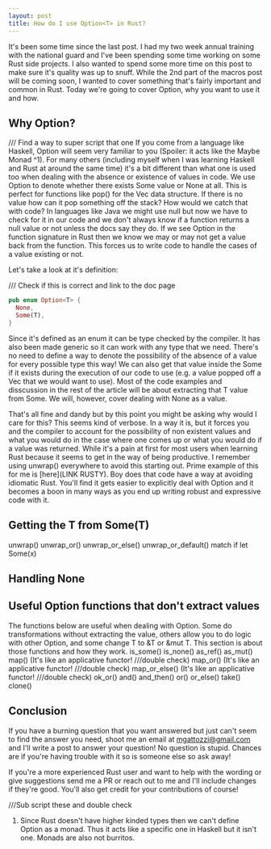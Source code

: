 ```yaml
---
layout: post
title: How do I use Option<T> in Rust?
---
```


It's been some time since the last post. I had my two week annual
training with the national guard and I've been spending some time
working on some Rust side projects. I also wanted to spend some more
time on this post to make sure it's quality was up to snuff. While the
2nd part of the macros post will be coming soon, I wanted to cover
something that's fairly important and common in Rust. Today we're
going to cover Option<T>, why you want to use it and how.

## Why Option<T>?
/// Find a way to super script that one
If you come from a language like Haskell, Option<T> will seem very
familiar to you (Spoiler: it acts like the Maybe Monad ^1). For many
others (including myself when I was learning Haskell and Rust at
around the same time) it's a bit different than what one is used too
when dealing with the absence or existence of values in code. We use
Option<T> to denote whether there exists Some value or None at all.
This is perfect for functions like pop() for the Vec<T> data structure.
If there is no value how can it pop something off the stack? How would
we catch that with code? In languages like Java we might use null
but now we have to check for it in our code and we don't always know if
a function returns a null value or not unless the docs say they do.
If we see Option<T> in the function signature in Rust then we know we
may or may not get a value back from the function. This forces us to write
code to handle the cases of a value existing or not.

Let's take a look at it's definition:

/// Check if this is correct and link to the doc page
```rust
pub enum Option<T> {
  None,
  Some(T),
}
```

Since it's defined as an enum it can be type checked by the compiler.
It has also been made generic so it can work with any type that we need.
There's no need to define a way to denote the possibility of the absence
of a value for every possible type this way! We can also get that value
inside the Some if it exists during the execution of our code to use (e.g.
a value popped off a Vec<T> that we would want to use). Most of the code
examples and disscussion in the rest of the article will be about
extracting that T value from Some. We will, however, cover dealing with
None as a value.

That's all fine and dandy but by this point you might be asking why
would I care for this? This seems kind of verbose. In a way it is, but
it forces you and the compiler to account for the possibility of non
existent values and what you would do in the case where one comes up
or what you would do if a value was returned. While it's a pain at first
for most users when learning Rust because it seems to get in the way of
being productive. I remember using unwrap() everywhere to avoid this
starting out. Prime example of this for me is [here](LINK RUSTY). Boy does
that code have a way at avoiding idiomatic Rust. You'll find it gets easier
to explicitly deal with Option<T> and it becomes a boon in many ways as you
end up writing robust and expressive code with it.

## Getting the T from Some(T)
unwrap()
unwrap_or()
unwrap_or_else()
unwrap_or_default()
match
if let Some(x)

## Handling None
## Useful Option functions that don't extract values
The functions below are useful when dealing with Option<T>. Some do
transformations without extracting the value, others allow you to do
logic with other Option<T>, and some change T to &T or &mut T. This
section is about those functions and how they work.
is_some()
is_none()
as_ref()
as_mut()
map() (It's like an applicative functor! ///double check)
map_or() (It's like an applicative functor! ///double check)
map_or_else() (It's like an applicative functor! ///double check)
ok_or()
and()
and_then()
or()
or_else()
take()
clone()

## Conclusion

If you have a burning question that you want answered but just can't
seem to find the answer you need, shoot me an email at
mgattozzi@gmail.com and I'll write a post to answer your question! No
question is stupid. Chances are if you're having trouble with it so is
someone else so ask away!

If you're a more experienced Rust user and want to help with the wording
or give suggestions send me a PR or reach out to me and I'll include
changes if they're good. You'll also get credit for your
contributions of course!

///Sub script these and double check
1. Since Rust doesn't have higher kinded types then we can't define
   Option<T> as a monad. Thus it acts like a specific one in Haskell but
   it isn't one. Monads are also not burritos.
